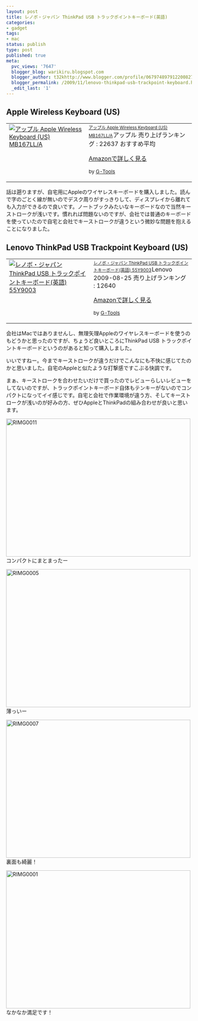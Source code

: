 ```yaml
---
layout: post
title: レノボ・ジャパン ThinkPad USB トラックポイントキーボード(英語)
categories:
- gadget
tags:
- mac
status: publish
type: post
published: true
meta:
  pvc_views: '7647'
  blogger_blog: warikiru.blogspot.com
  blogger_author: t32khttp://www.blogger.com/profile/06797489791220082722noreply@blogger.com
  blogger_permalink: /2009/11/lenovo-thinkpad-usb-trackpoint-keyboard.html
  _edit_last: '1'
---
```

<h2>Apple Wireless Keyboard (US)</h2>
<table border="0" cellpadding="5">
<tbody>
<tr>
<td valign="top"><a href="http://www.amazon.co.jp/exec/obidos/ASIN/B000V01RLK/warikiru-22/ref=nosim/" target="_blank"><img src="http://ecx.images-amazon.com/images/I/31Tj5kcKycL._SL160_.jpg" alt="アップル Apple Wireless Keyboard (US) MB167LL/A" border="0" /></a></td>
<td valign="top"><span style="font-size: 85%;"><span style="font-size: 85%;"><a href="http://www.amazon.co.jp/%E3%82%A2%E3%83%83%E3%83%97%E3%83%AB-Apple-Wireless-Keyboard-MB167LL/dp/B000V01RLK%3FSubscriptionId%3D15SMZCTB9V8NGR2TW082%26tag%3Dwarikiru-22%26linkCode%3Dxm2%26camp%3D2025%26creative%3D165953%26creativeASIN%3DB000V01RLK" target="_blank">アップル Apple Wireless Keyboard (US) MB167LL/A</a><img src="http://www.blogger.com/%27http://www.assoc-amazon.jp/e/ir?t=" alt="''" width="1" height="1" border="0" /></span></span>アップル
売り上げランキング : 22637
おすすめ平均 <img src="http://g-images.amazon.com/images/G/01/detail/stars-4-0.gif" alt="" />

<a href="http://www.amazon.co.jp/%E3%82%A2%E3%83%83%E3%83%97%E3%83%AB-Apple-Wireless-Keyboard-MB167LL/dp/B000V01RLK%3FSubscriptionId%3D15SMZCTB9V8NGR2TW082%26tag%3Dwarikiru-22%26linkCode%3Dxm2%26camp%3D2025%26creative%3D165953%26creativeASIN%3DB000V01RLK" target="_blank">Amazonで詳しく見る</a>

<span style="font-size: 85%;">by <a href="http://www.goodpic.com/mt/aws/index.html">G-Tools</a></span></td>
</tr>
</tbody>
</table>
話は遡りますが、自宅用にAppleのワイヤレスキーボードを購入しました。読んで字のごとく線が無いのでデスク周りがすっきりして、ディスプレイから離れても入力ができるので良いです。ノートブックみたいなキーボードなので当然キーストロークが浅いです。慣れれば問題ないのですが、会社では普通のキーボードを使っていたので自宅と会社でキーストロークが違うという微妙な問題を抱えることになりました。

<h2>Lenovo ThinkPad USB Trackpoint Keyboard (US)</h2>
<table border="0" cellpadding="5">
<tbody>
<tr>
<td valign="top"><a href="http://www.amazon.co.jp/exec/obidos/ASIN/B002NSDWPM/warikiru-22/ref=nosim/" target="_blank"><img src="http://lh4.ggpht.com/_1drnogi3vdg/Su-adlcyLcI/AAAAAAAAAqU/G1bKy_J8zcQ/Think-KB-toe1.jpg" alt="レノボ・ジャパン ThinkPad USB トラックポイントキーボード(英語) 55Y9003" border="0" /></a></td>
<td valign="top"><span style="font-size: 85%;"><span style="font-size: 85%;"><a href="http://www.amazon.co.jp/%E3%83%AC%E3%83%8E%E3%83%9C%E3%83%BB%E3%82%B8%E3%83%A3%E3%83%91%E3%83%B3-ThinkPad-USB-%E3%83%88%E3%83%A9%E3%83%83%E3%82%AF%E3%83%9D%E3%82%A4%E3%83%B3%E3%83%88%E3%82%AD%E3%83%BC%E3%83%9C%E3%83%BC%E3%83%89-55Y9003/dp/B002NSDWPM%3FSubscriptionId%3D15SMZCTB9V8NGR2TW082%26tag%3Dwarikiru-22%26linkCode%3Dxm2%26camp%3D2025%26creative%3D165953%26creativeASIN%3DB002NSDWPM" target="_blank">レノボ・ジャパン ThinkPad USB トラックポイントキーボード(英語) 55Y9003</a><img src="http://www.blogger.com/%27http://www.assoc-amazon.jp/e/ir?t=" alt="''" width="1" height="1" border="0" /></span></span>Lenovo 2009-08-25
売り上げランキング : 12640

<a href="http://www.amazon.co.jp/%E3%83%AC%E3%83%8E%E3%83%9C%E3%83%BB%E3%82%B8%E3%83%A3%E3%83%91%E3%83%B3-ThinkPad-USB-%E3%83%88%E3%83%A9%E3%83%83%E3%82%AF%E3%83%9D%E3%82%A4%E3%83%B3%E3%83%88%E3%82%AD%E3%83%BC%E3%83%9C%E3%83%BC%E3%83%89-55Y9003/dp/B002NSDWPM%3FSubscriptionId%3D15SMZCTB9V8NGR2TW082%26tag%3Dwarikiru-22%26linkCode%3Dxm2%26camp%3D2025%26creative%3D165953%26creativeASIN%3DB002NSDWPM" target="_blank">Amazonで詳しく見る</a>

<span style="font-size: 85%;">by <a href="http://www.goodpic.com/mt/aws/index.html">G-Tools</a></span></td>
</tr>
</tbody>
</table>
会社はMacではありませんし、無理矢理Appleのワイヤレスキーボードを使うのもどうかと思ったのですが、ちょうど良いところにThinkPad USB トラックポイントキーボードというのがあると知って購入しました。

いいですねー。今までキーストロークが違うだけでこんなにも不快に感じてたのかと思いました。自宅のAppleと似たような打撃感ですこぶる快調です。

まぁ、キーストロークを合わせたいだけで買ったのでレビューらしいレビューをしてないのですが、トラックポイントキーボード自体もテンキーがないのでコンパクトになってイイ感じです。自宅と会社で作業環境が違う方、そしてキーストロークが浅いのが好みの方、ぜひAppleとThinkPadの組み合わせが良いと思います。

<a title="RIMG0011 by t32k, on Flickr" href="http://www.flickr.com/photos/t32k/4070680610/"><img src="http://farm3.static.flickr.com/2466/4070680610_1095278f5f.jpg" alt="RIMG0011" width="500" height="375" /></a>
コンパクトにまとまったー

<a title="RIMG0005 by t32k, on Flickr" href="http://www.flickr.com/photos/t32k/4070678210/"><img src="http://farm3.static.flickr.com/2693/4070678210_828d2d6467.jpg" alt="RIMG0005" width="500" height="375" /></a>
薄っいー

<a title="RIMG0007 by t32k, on Flickr" href="http://www.flickr.com/photos/t32k/4069918435/"><img src="http://farm3.static.flickr.com/2514/4069918435_43790e7008.jpg" alt="RIMG0007" width="500" height="375" /></a>
裏面も綺麗！

<a title="RIMG0001 by t32k, on Flickr" href="http://www.flickr.com/photos/t32k/4069915767/"><img src="http://farm3.static.flickr.com/2482/4069915767_b8e7c2205f.jpg" alt="RIMG0001" width="500" height="375" /></a>
なかなか満足です！
